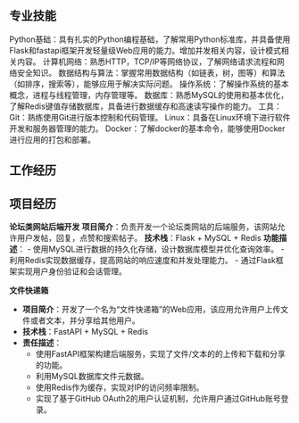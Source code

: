 ## 专业技能      
Python基础：具有扎实的Python编程基础，了解常用Python标准库，并具备使用Flask和fastapi框架开发轻量级Web应用的能力。增加并发相关内容，设计模式相关内容。
计算机网络：熟悉HTTP，TCP/IP等网络协议，了解网络请求流程和网络安全知识。
数据结构与算法：掌握常用数据结构（如链表，树，图等）和算法（如排序，搜索等），能够应用于解决实际问题。
操作系统：了解操作系统的基本概念，进程与线程管理，内存管理等。
数据库：熟悉MySQL的使用和基本优化，了解Redis键值存储数据库，具备进行数据缓存和高速读写操作的能力。
工具：
Git：熟练使用Git进行版本控制和代码管理。
Linux：具备在Linux环境下进行软件开发和服务器管理的能力。
Docker：了解docker的基本命令，能够使用Docker进行应用的打包和部署。

## 工作经历

## 项目经历
**论坛类网站后端开发**
**项目简介**：负责开发一个论坛类网站的后端服务，该网站允许用户发帖，回复，点赞和搜索帖子。
**技术栈**：Flask + MySQL + Redis
**功能描述**：
    - 使用MySQL进行数据的持久化存储，设计数据库模型并优化查询效率。
    - 利用Redis实现数据缓存，提高网站的响应速度和并发处理能力。
    - 通过Flask框架实现用户身份验证和会话管理。

**文件快递箱**

- **项目简介**：开发了一个名为“文件快递箱”的Web应用，该应用允许用户上传文件或者文本，并分享给其他用户。
- **技术栈**：FastAPI + MySQL + Redis
- **责任描述**：
  - 使用FastAPI框架构建后端服务，实现了文件/文本的的上传和下载和分享的功能。
  - 利用MySQL数据库文件元数据。
  - 使用Redis作为缓存，实现对IP的访问频率限制。
  - 实现了基于GitHub OAuth2的用户认证机制，允许用户通过GitHub账号登录。
